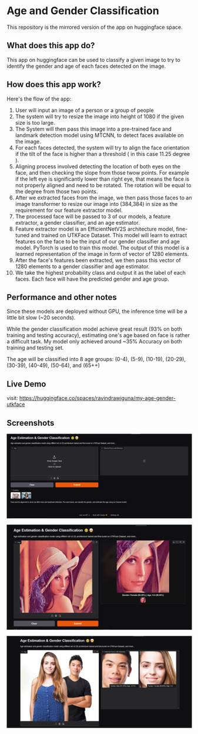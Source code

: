 # Age and Gender Classification
This repository is the mirrored version of the app on huggingface space.

## What does this app do?
This app on huggingface can be used to classify a given image to try to identify the gender and age of each faces detected on the image.

## How does this app work?
Here's the flow of the app:
1. User will input an image of a person or a group of people
2. The system will try to resize the image into height of 1080 if the given size is too large.
3. The System will then pass this image into a pre-trained face and landmark detection model using MTCNN, to detect faces available on the image.
4. For each faces detected, the system will try to align the face orientation if the tilt of the face is higher than a threshold ( in this case 11.25 degree ).
5. Aligning process involved detecting the location of both eyes on the face, and then checking the slope from those twow points. For example if the left eye is significantly lower than right eye, that means the face is not properly aligned and need to be rotated. The rotation will be equal to the degree from those two points.
6. After we extracted faces from the image, we then pass those faces to an image transformer to resize our image into (384,384) in size as the requirement for our feature extractor model.
7. The processed face will be passed to 3 of our models, a feature extractor, a gender classifier, and an age estimator.
8. Feature extractor model is an EfficientNetV2S architecture model, fine-tuned and trained on UTKFace Dataset. This model will learn to extract features on the face to be the input of our gender classifier and age model. PyTorch is used to train this model. The output of this model is a learned representation of the image in form of vector of 1280 elements. 
9. After the face's features been extracted, we then pass this vector of 1280 elements to a gender classifier and age estimator.
10. We take the highest probability class and output it as the label of each faces. Each face will have the predicted gender and age group.

## Performance and other notes
Since these models are deployed without GPU, the inference time will be a little bit slow (~20 seconds).

While the gender classification model achieve great result (93% on both training and testing accuracy), estimating one's age based on face is rather a difficult task. My model only achieved around ~35% Accuracy on both training and testing set.

The age will be classified into 8 age groups: (0-4), (5-9), (10-19), (20-29), (30-39), (40-49), (50-64), and (65++)

## Live Demo
visit: https://huggingface.co/spaces/ravindrawiguna/my-age-gender-utkface

## Screenshots
![Initial app looks](https://github.com/RavindraWiguna/gender-age-utk-face/blob/8c0f7dc3f7cd51108f48a2926ceb43820014d0cc/screenshots/ClearSS.png)

![Example with 1 person](https://github.com/RavindraWiguna/gender-age-utk-face/blob/8c0f7dc3f7cd51108f48a2926ceb43820014d0cc/screenshots/LennaSS.png)

![Example with 2 person](https://github.com/RavindraWiguna/gender-age-utk-face/blob/8c0f7dc3f7cd51108f48a2926ceb43820014d0cc/screenshots/SS2Teen.png)

